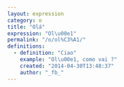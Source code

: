 ```yaml
---
layout: expression
category: o
title: "Olá"
expression: "Ol\u00e1"
permalink: "/o/ol%C3%A1/"
definitions:
  - definition: "Ciao"
    example: "Ol\u00e1, como vai ?"
    created: "2014-04-30T13:48:37"
    author: "_fb_"
---
```

